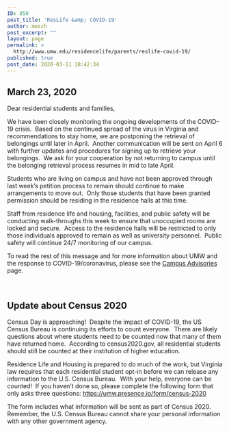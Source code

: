 ```yaml
---
ID: 850
post_title: 'ResLife &amp; COVID-19'
author: mesch
post_excerpt: ""
layout: page
permalink: >
  http://www.umw.edu/residencelife/parents/reslife-covid-19/
published: true
post_date: 2020-03-11 18:42:34
---
```

<h2>March 23, 2020</h2>
Dear residential students and families,

We have been closely monitoring the ongoing developments of the COVID-19 crisis.  Based on the continued spread of the virus in Virginia and recommendations to stay home, we are postponing the retrieval of belongings until later in April.  Another communication will be sent on April 6 with further updates and procedures for signing up to retrieve your belongings.  We ask for your cooperation by not returning to campus until the belonging retrieval process resumes in mid to late April.

Students who are living on campus and have not been approved through last week’s petition process to remain should continue to make arrangements to move out.  Only those students that have been granted permission should be residing in the residence halls at this time.

Staff from residence life and housing, facilities, and public safety will be conducting walk-throughs this week to ensure that unoccupied rooms are locked and secure.  Access to the residence halls will be restricted to only those individuals approved to remain as well as university personnel.  Public safety will continue 24/7 monitoring of our campus.

To read the rest of this message and for more information about UMW and the response to COVID-19/coronavirus, please see the <a href="https://www.umw.edu/advisories/coronavirus/">Campus Advisories</a> page.

&nbsp;
<h2>Update about Census 2020</h2>
Census Day is approaching!  Despite the impact of COVID-19, the US Census Bureau is continuing its efforts to count everyone.  There are likely questions about where students need to be counted now that many of them have returned home.  According to census2020.gov, all residential students should still be counted at their institution of higher education.

Residence Life and Housing is prepared to do much of the work, but Virginia law requires that each residential student opt-in before we can release any information to the U.S. Census Bureau.  With your help, everyone can be counted!  If you haven’t done so, please complete the following form that only asks three questions: <a href="https://umw.presence.io/form/census-2020">https://umw.presence.io/form/census-2020</a>

The form includes what information will be sent as part of Census 2020.  Remember, the U.S. Census Bureau cannot share your personal information with any other government agency.